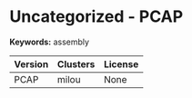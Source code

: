 # Uncategorized - PCAP



**Keywords:** assembly



| Version | Clusters | License |
| ------- | -------- | ------- |
| PCAP | milou | None |

